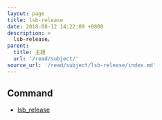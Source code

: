 ```yaml
---
layout: page
title: lsb-release
date: 2018-08-12 14:22:09 +0800
description: >
  lsb-release。
parent:
  title: 主題
  url: '/read/subject/'
source_url: '/read/subject/lsb-release/index.md'
---
```



## Command

* [lsb_release](command/lsb_release)
